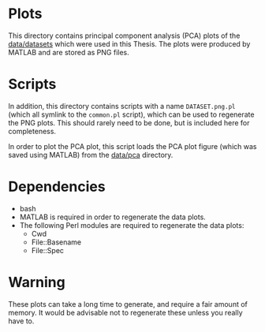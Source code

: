 # Plots
This directory contains principal component analysis (PCA) plots of the
[data/datasets](https://github.com/joshuaspence/Thesis/tree/master/data/datasets)
which were used in this Thesis. The plots were produced by MATLAB and are stored
as PNG files.

# Scripts
In addition, this directory contains scripts with a name `DATASET.png.pl` (which
all symlink to the `common.pl` script), which can be used to regenerate the PNG
plots. This should rarely need to be done, but is included here for
completeness.

In order to plot the PCA plot, this script loads the PCA plot figure (which was
saved using MATLAB) from the
[data/pca](https://github.com/joshuaspence/Thesis/tree/master/data/pca)
directory.

# Dependencies
- bash
- MATLAB is required in order to regenerate the data plots.
- The following Perl modules are required to regenerate the data plots:
    + Cwd
    + File::Basename
    + File::Spec

# Warning
These plots can take a long time to generate, and require a fair amount of
memory. It would be advisable not to regenerate these unless you really have to.